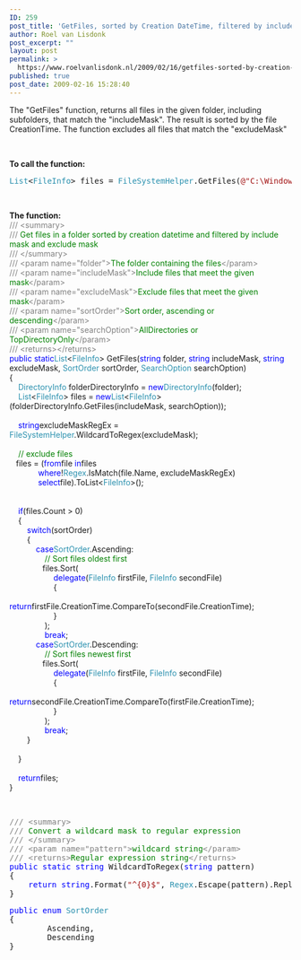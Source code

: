 ```yaml
---
ID: 259
post_title: 'GetFiles, sorted by Creation DateTime, filtered by include file mask and exclude file mask, including subfolders in C#'
author: Roel van Lisdonk
post_excerpt: ""
layout: post
permalink: >
  https://www.roelvanlisdonk.nl/2009/02/16/getfiles-sorted-by-creation-datetime-filtered-by-include-file-mask-and-exclude-file-mask-including-subfolders-in-c/
published: true
post_date: 2009-02-16 15:28:40
---
```

<p>The "GetFiles" function, returns all files in the given folder, including subfolders, that match the "includeMask". The result is sorted by the file CreationTime. The function excludes all files that match the "excludeMask"</p> <p><strong></strong>&nbsp;</p> <p><strong>To call the function:</strong></p><pre class="code"><span style="color:#2b91af;">List</span>&lt;<span style="color:#2b91af;">FileInfo</span>&gt; files = <span style="color:#2b91af;">FileSystemHelper</span>.GetFiles(<span style="color:#a31515;">@"C:\Windows"</span>,<span style="color:#a31515;">"*.*"</span>, <span style="color:#a31515;">"*.exe"</span>, <span style="color:#2b91af;">SortOrder</span>.Ascending, <span style="color:#2b91af;">SearchOption</span>.AllDirectories);</pre><a href="http://11011.net/software/vspaste"></a>
<p>&nbsp;</p>
<p><strong>The function:<br /></strong><span style="color:gray;">/// &lt;summary&gt;<br />/// </span><span style="color:green;">Get files in a folder sorted by creation datetime and filtered by include mask and exclude mask<br /></span><span style="color:gray;">/// &lt;/summary&gt;<br />/// &lt;param name="folder"&gt;</span><span style="color:green;">The folder containing the files</span><span style="color:gray;">&lt;/param&gt;<br />/// &lt;param name="includeMask"&gt;</span><span style="color:green;">Include files that meet the given mask</span><span style="color:gray;">&lt;/param&gt;<br />/// &lt;param name="excludeMask"&gt;</span><span style="color:green;">Exclude files that meet the given mask</span><span style="color:gray;">&lt;/param&gt;<br />/// &lt;param name="sortOrder"&gt;</span><span style="color:green;">Sort order, ascending or descending</span><span style="color:gray;">&lt;/param&gt;<br />/// &lt;param name="searchOption"&gt;</span><span style="color:green;">AllDirectories or TopDirectoryOnly</span><span style="color:gray;">&lt;/param&gt;<br />/// &lt;returns&gt;&lt;/returns&gt;<br /></span><span style="color:blue;">public static</span><span style="color:#2b91af;">List</span>&lt;<span style="color:#2b91af;">FileInfo</span>&gt; GetFiles(<span style="color:blue;">string </span>folder, <span style="color:blue;">string </span>includeMask, <span style="color:blue;">string </span>excludeMask, <span style="color:#2b91af;">SortOrder </span>sortOrder, <span style="color:#2b91af;">SearchOption </span>searchOption)<br />{<br />&nbsp;&nbsp;&nbsp; <span style="color:#2b91af;">DirectoryInfo </span>folderDirectoryInfo = <span style="color:blue;">new</span><span style="color:#2b91af;">DirectoryInfo</span>(folder);<br />&nbsp;&nbsp;&nbsp; <span style="color:#2b91af;">List</span>&lt;<span style="color:#2b91af;">FileInfo</span>&gt; files = <span style="color:blue;">new</span><span style="color:#2b91af;">List</span>&lt;<span style="color:#2b91af;">FileInfo</span>&gt;(folderDirectoryInfo.GetFiles(includeMask, searchOption));<br />&nbsp;&nbsp;&nbsp; <br />&nbsp;&nbsp;&nbsp; <span style="color:blue;">string</span>excludeMaskRegEx = <span style="color:#2b91af;">FileSystemHelper</span>.WildcardToRegex(excludeMask);<br /><br />&nbsp;&nbsp;&nbsp; <span style="color:green;">// exclude files<br />&nbsp;&nbsp; </span>files = (<span style="color:blue;">from</span>file <span style="color:blue;">in</span>files<br />&nbsp;&nbsp;&nbsp;&nbsp;&nbsp;&nbsp;&nbsp;&nbsp;&nbsp;&nbsp;&nbsp;&nbsp; <span style="color:blue;">where</span>!<span style="color:#2b91af;">Regex</span>.IsMatch(file.Name, excludeMaskRegEx) <br />&nbsp;&nbsp;&nbsp;&nbsp;&nbsp;&nbsp;&nbsp;&nbsp;&nbsp;&nbsp;&nbsp;&nbsp; <span style="color:blue;">select</span>file).ToList&lt;<span style="color:#2b91af;">FileInfo</span>&gt;();<br /><br /><br />&nbsp;&nbsp;&nbsp; <span style="color:blue;">if</span>(files.Count &gt; 0)<br />&nbsp;&nbsp;&nbsp; {<br />&nbsp;&nbsp;&nbsp;&nbsp;&nbsp;&nbsp;&nbsp; <span style="color:blue;">switch</span>(sortOrder)<br />&nbsp;&nbsp;&nbsp;&nbsp;&nbsp;&nbsp;&nbsp; {<br />&nbsp;&nbsp;&nbsp;&nbsp;&nbsp;&nbsp;&nbsp;&nbsp;&nbsp;&nbsp;&nbsp; <span style="color:blue;">case</span><span style="color:#2b91af;">SortOrder</span>.Ascending:<br />&nbsp;&nbsp;&nbsp;&nbsp;&nbsp;&nbsp;&nbsp;&nbsp;&nbsp;&nbsp;&nbsp;&nbsp;&nbsp;&nbsp;&nbsp; <span style="color:green;">// Sort files oldest first<br />&nbsp;&nbsp;&nbsp;&nbsp;&nbsp;&nbsp;&nbsp;&nbsp;&nbsp;&nbsp;&nbsp;&nbsp;&nbsp;&nbsp; </span>files.Sort(<br />&nbsp;&nbsp;&nbsp;&nbsp;&nbsp;&nbsp;&nbsp;&nbsp;&nbsp;&nbsp;&nbsp;&nbsp;&nbsp;&nbsp;&nbsp;&nbsp;&nbsp;&nbsp;&nbsp; <span style="color:blue;">delegate</span>(<span style="color:#2b91af;">FileInfo </span>firstFile, <span style="color:#2b91af;">FileInfo </span>secondFile)<br />&nbsp;&nbsp;&nbsp;&nbsp;&nbsp;&nbsp;&nbsp;&nbsp;&nbsp;&nbsp;&nbsp;&nbsp;&nbsp;&nbsp;&nbsp;&nbsp;&nbsp;&nbsp;&nbsp; {<br />&nbsp;&nbsp;&nbsp;&nbsp;&nbsp;&nbsp;&nbsp;&nbsp;&nbsp;&nbsp;&nbsp;&nbsp;&nbsp;&nbsp;&nbsp;&nbsp;&nbsp;&nbsp;&nbsp;&nbsp;&nbsp;&nbsp;&nbsp; <span style="color:blue;">return</span>firstFile.CreationTime.CompareTo(secondFile.CreationTime);<br />&nbsp;&nbsp;&nbsp;&nbsp;&nbsp;&nbsp;&nbsp;&nbsp;&nbsp;&nbsp;&nbsp;&nbsp;&nbsp;&nbsp;&nbsp;&nbsp;&nbsp;&nbsp;&nbsp; }<br />&nbsp;&nbsp;&nbsp;&nbsp;&nbsp;&nbsp;&nbsp;&nbsp;&nbsp;&nbsp;&nbsp;&nbsp;&nbsp;&nbsp;&nbsp; );<br />&nbsp;&nbsp;&nbsp;&nbsp;&nbsp;&nbsp;&nbsp;&nbsp;&nbsp;&nbsp;&nbsp;&nbsp;&nbsp;&nbsp;&nbsp; <span style="color:blue;">break</span>;<br />&nbsp;&nbsp;&nbsp;&nbsp;&nbsp;&nbsp;&nbsp;&nbsp;&nbsp;&nbsp;&nbsp; <span style="color:blue;">case</span><span style="color:#2b91af;">SortOrder</span>.Descending:<br />&nbsp;&nbsp;&nbsp;&nbsp;&nbsp;&nbsp;&nbsp;&nbsp;&nbsp;&nbsp;&nbsp;&nbsp;&nbsp;&nbsp;&nbsp; <span style="color:green;">// Sort files newest first<br />&nbsp;&nbsp;&nbsp;&nbsp;&nbsp;&nbsp;&nbsp;&nbsp;&nbsp;&nbsp;&nbsp;&nbsp;&nbsp;&nbsp; </span>files.Sort(<br />&nbsp;&nbsp;&nbsp;&nbsp;&nbsp;&nbsp;&nbsp;&nbsp;&nbsp;&nbsp;&nbsp;&nbsp;&nbsp;&nbsp;&nbsp;&nbsp;&nbsp;&nbsp;&nbsp; <span style="color:blue;">delegate</span>(<span style="color:#2b91af;">FileInfo </span>firstFile, <span style="color:#2b91af;">FileInfo </span>secondFile)<br />&nbsp;&nbsp;&nbsp;&nbsp;&nbsp;&nbsp;&nbsp;&nbsp;&nbsp;&nbsp;&nbsp;&nbsp;&nbsp;&nbsp;&nbsp;&nbsp;&nbsp;&nbsp;&nbsp; {<br />&nbsp;&nbsp;&nbsp;&nbsp;&nbsp;&nbsp;&nbsp;&nbsp;&nbsp;&nbsp;&nbsp;&nbsp;&nbsp;&nbsp;&nbsp;&nbsp;&nbsp;&nbsp;&nbsp;&nbsp;&nbsp;&nbsp;&nbsp; <span style="color:blue;">return</span>secondFile.CreationTime.CompareTo(firstFile.CreationTime);<br />&nbsp;&nbsp;&nbsp;&nbsp;&nbsp;&nbsp;&nbsp;&nbsp;&nbsp;&nbsp;&nbsp;&nbsp;&nbsp;&nbsp;&nbsp;&nbsp;&nbsp;&nbsp;&nbsp; }<br />&nbsp;&nbsp;&nbsp;&nbsp;&nbsp;&nbsp;&nbsp;&nbsp;&nbsp;&nbsp;&nbsp;&nbsp;&nbsp;&nbsp;&nbsp; );<br />&nbsp;&nbsp;&nbsp;&nbsp;&nbsp;&nbsp;&nbsp;&nbsp;&nbsp;&nbsp;&nbsp;&nbsp;&nbsp;&nbsp;&nbsp; <span style="color:blue;">break</span>;<br />&nbsp;&nbsp;&nbsp;&nbsp;&nbsp;&nbsp;&nbsp; }<br /><br />&nbsp;&nbsp;&nbsp; }<br /><br />&nbsp;&nbsp;&nbsp; <span style="color:blue;">return</span>files;<br />}</p><a href="http://11011.net/software/vspaste"></a>
<p>&nbsp;</p><pre class="code"><span style="color:gray;">/// &lt;summary&gt;
/// </span><span style="color:green;">Convert a wildcard mask to regular expression
</span><span style="color:gray;">/// &lt;/summary&gt;
/// &lt;param name="pattern"&gt;</span><span style="color:green;">wildcard string</span><span style="color:gray;">&lt;/param&gt;
/// &lt;returns&gt;</span><span style="color:green;">Regular expression string</span><span style="color:gray;">&lt;/returns&gt;
</span><span style="color:blue;">public static string </span>WildcardToRegex(<span style="color:blue;">string </span>pattern)
{
    <span style="color:blue;">return string</span>.Format(<span style="color:#a31515;">"^{0}$"</span>, <span style="color:#2b91af;">Regex</span>.Escape(pattern).Replace(<span style="color:#a31515;">"\\*"</span>, <span style="color:#a31515;">".*"</span>).Replace(<span style="color:#a31515;">"\\?"</span>, <span style="color:#a31515;">"."</span>));
}</pre><a href="http://11011.net/software/vspaste"></a><pre class="code"><span style="color:blue;">public enum </span><span style="color:#2b91af;">SortOrder
</span>{
        Ascending,
        Descending
}</pre><a href="http://11011.net/software/vspaste"></a>